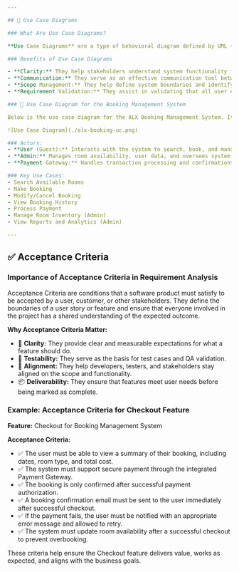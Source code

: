 ```yaml
---

## 🎯 Use Case Diagrams

### What Are Use Case Diagrams?

**Use Case Diagrams** are a type of behavioral diagram defined by UML (Unified Modeling Language) that visually represent the functional requirements of a system. They illustrate how users (actors) interact with the system to achieve specific goals (use cases). These diagrams provide a high-level overview of system functionalities and user interactions.

### Benefits of Use Case Diagrams

- **Clarity:** They help stakeholders understand system functionality from a user perspective.
- **Communication:** They serve as an effective communication tool between technical and non-technical team members.
- **Scope Management:** They help define system boundaries and identify all possible interactions.
- **Requirement Validation:** They assist in validating that all user expectations are captured in the system.

### 📌 Use Case Diagram for the Booking Management System

Below is the use case diagram for the ALX Booking Management System. It highlights the major actors and the key actions they can perform in the system.

![Use Case Diagram](./alx-booking-uc.png)

### Actors:
- **User (Guest):** Interacts with the system to search, book, and manage reservations.
- **Admin:** Manages room availability, user data, and oversees system functions.
- **Payment Gateway:** Handles transaction processing and confirmations.

### Key Use Cases:
- Search Available Rooms  
- Make Booking  
- Modify/Cancel Booking  
- View Booking History  
- Process Payment  
- Manage Room Inventory (Admin)  
- View Reports and Analytics (Admin)

---
```


## ✅ Acceptance Criteria

### Importance of Acceptance Criteria in Requirement Analysis

Acceptance Criteria are conditions that a software product must satisfy to be accepted by a user, customer, or other stakeholders. They define the boundaries of a user story or feature and ensure that everyone involved in the project has a shared understanding of the expected outcome.

**Why Acceptance Criteria Matter:**
- 🧭 **Clarity:** They provide clear and measurable expectations for what a feature should do.
- 🧪 **Testability:** They serve as the basis for test cases and QA validation.
- 🔄 **Alignment:** They help developers, testers, and stakeholders stay aligned on the scope and functionality.
- 📦 **Deliverability:** They ensure that features meet user needs before being marked as complete.

### Example: Acceptance Criteria for Checkout Feature

**Feature:** Checkout for Booking Management System

**Acceptance Criteria:**
- ✅ The user must be able to view a summary of their booking, including dates, room type, and total cost.
- ✅ The system must support secure payment through the integrated Payment Gateway.
- ✅ The booking is only confirmed after successful payment authorization.
- ✅ A booking confirmation email must be sent to the user immediately after successful checkout.
- ✅ If the payment fails, the user must be notified with an appropriate error message and allowed to retry.
- ✅ The system must update room availability after a successful checkout to prevent overbooking.

These criteria help ensure the Checkout feature delivers value, works as expected, and aligns with the business goals.

